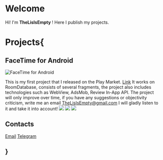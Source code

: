 # Welcome

Hi! I'm **TheLisIsEmpty** ! Here I publish my projects.


# Projects{
## FaceTime for Android
![FaceTime for Android](https://disk.yandex.ru/i/urZLASb-ss1p8w)

This is my first project that I released on the Play Market.
[Link](https://play.google.com/store/apps/details?id=com.thelis.facetimeforandoid)
It works on RoomDatabase, consists of several fragments, the project also includes technologies such as WebView, AdsMob, Review In-App API. The project will only improve over time, if you have any suggestions or objectivity criticism, write me an email TheLisIsEmpty@gmail.com
 I will gladly listen to it and take it into account!
![](https://disk.yandex.ru/i/tVy5fNnb0bJpJg) 
![](https://disk.yandex.ru/i/TTSjfhXDamvlZQ)
![](https://disk.yandex.ru/i/y9INYNhaaYuKIg)
## Contacts

[Email](thelisisempty@gmail.com)
[Telegram](https://tlgg.ru/thelis)
## }
